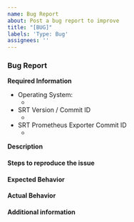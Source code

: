 ```yaml
---
name: Bug Report
about: Post a bug report to improve
title: "[BUG]"
labels: 'Type: Bug'
assignees: ''
---
```


<!--
For Bug Report, Questions or Feature Requests, please fill out the relevant category below.
-->

### Bug Report

**Required Information**

- Operating System:
  - <!-- OS and version (e.g. Ubuntu 20.04...) -->
- SRT Version / Commit ID
  - <!-- SRT version (e.g. v1.4.0...) -->
- SRT Prometheus Exporter Commit ID
  - <!-- Commit Hash -->

**Description**

<!-- A clear and concise description of what the bug is -->

#### Steps to reproduce the issue

<!-- Detailed instructions on how to reliably reproduce this issue http://sscce.org/
``` code that can be copy-pasted is preferred ``` -->

#### Expected Behavior

<!-- What do you expect to happen? -->

#### Actual Behavior

<!-- What actually happened? -->

#### Additional information

<!-- If you have more details information, please describe here. -->
